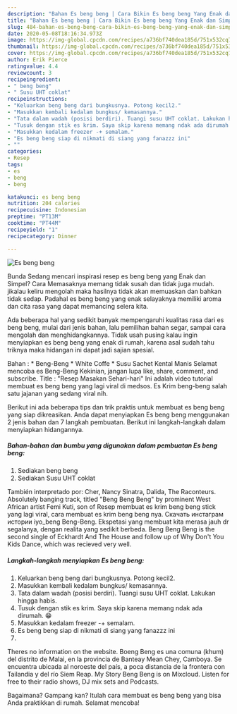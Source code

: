 ```yaml
---
description: "Bahan Es beng beng | Cara Bikin Es beng beng Yang Enak dan Simpel"
title: "Bahan Es beng beng | Cara Bikin Es beng beng Yang Enak dan Simpel"
slug: 484-bahan-es-beng-beng-cara-bikin-es-beng-beng-yang-enak-dan-simpel
date: 2020-05-08T18:16:34.973Z
image: https://img-global.cpcdn.com/recipes/a736bf740dea185d/751x532cq70/es-beng-beng-foto-resep-utama.jpg
thumbnail: https://img-global.cpcdn.com/recipes/a736bf740dea185d/751x532cq70/es-beng-beng-foto-resep-utama.jpg
cover: https://img-global.cpcdn.com/recipes/a736bf740dea185d/751x532cq70/es-beng-beng-foto-resep-utama.jpg
author: Erik Pierce
ratingvalue: 4.4
reviewcount: 3
recipeingredient:
- " beng beng"
- " Susu UHT coklat"
recipeinstructions:
- "Keluarkan beng beng dari bungkusnya. Potong kecil2."
- "Masukkan kembali kedalam bungkus/ kemasannya."
- "Tata dalam wadah (posisi berdiri). Tuangi susu UHT coklat. Lakukan hingga habis."
- "Tusuk dengan stik es krim. Saya skip karena memang ndak ada dirumah. 😁"
- "Masukkan kedalam freezer -+ semalam."
- "Es beng beng siap di nikmati di siang yang fanazzz ini"
- ""
categories:
- Resep
tags:
- es
- beng
- beng

katakunci: es beng beng 
nutrition: 204 calories
recipecuisine: Indonesian
preptime: "PT13M"
cooktime: "PT44M"
recipeyield: "1"
recipecategory: Dinner

---
```



![Es beng beng](https://img-global.cpcdn.com/recipes/a736bf740dea185d/751x532cq70/es-beng-beng-foto-resep-utama.jpg)

Bunda Sedang mencari inspirasi resep es beng beng yang Enak dan Simpel? Cara Memasaknya memang tidak susah dan tidak juga mudah. jikalau keliru mengolah maka hasilnya tidak akan memuaskan dan bahkan tidak sedap. Padahal es beng beng yang enak selayaknya memiliki aroma dan cita rasa yang dapat memancing selera kita.

Ada beberapa hal yang sedikit banyak mempengaruhi kualitas rasa dari es beng beng, mulai dari jenis bahan, lalu pemilihan bahan segar, sampai cara mengolah dan menghidangkannya. Tidak usah pusing kalau ingin menyiapkan es beng beng yang enak di rumah, karena asal sudah tahu triknya maka hidangan ini dapat jadi sajian spesial.

Bahan : * Beng-Beng * White Coffe * Susu Sachet Kental Manis Selamat mencoba es Beng-Beng Kekinian, jangan lupa like, share, comment, and subscribe. Title : &#34;Resep Masakan Sehari-hari&#34; Ini adalah video tutorial membuat es beng beng yang lagi viral di medsos. Es Krim beng-beng salah satu jajanan yang sedang viral nih.


Berikut ini ada beberapa tips dan trik praktis untuk membuat es beng beng yang siap dikreasikan. Anda dapat menyiapkan Es beng beng menggunakan 2 jenis bahan dan 7 langkah pembuatan. Berikut ini langkah-langkah dalam menyiapkan hidangannya.

<!--inarticleads1-->

##### Bahan-bahan dan bumbu yang digunakan dalam pembuatan Es beng beng:

1. Sediakan  beng beng
1. Sediakan  Susu UHT coklat


También interpretado por: Cher, Nancy Sinatra, Dalida, The Raconteurs. Absolutely banging track, titled &#34;Beng Beng Beng&#34; by prominent West African artist Femi Kuti, son of Resep membuat es krim beng beng stick yang lagi viral, cara membuat es krim beng beng nya. Скачать инстаграм истории iyo_beng Beng-Beng. Ekspetasi yang membuat kita merasa jauh dr segalanya, dengan realita yang sedikit berbeda. Beng Beng Beng is the second single of Eckhardt And The House and follow up of Why Don&#39;t You Kids Dance, which was recieved very well. 

<!--inarticleads2-->

##### Langkah-langkah menyiapkan Es beng beng:

1. Keluarkan beng beng dari bungkusnya. Potong kecil2.
1. Masukkan kembali kedalam bungkus/ kemasannya.
1. Tata dalam wadah (posisi berdiri). Tuangi susu UHT coklat. Lakukan hingga habis.
1. Tusuk dengan stik es krim. Saya skip karena memang ndak ada dirumah. 😁
1. Masukkan kedalam freezer -+ semalam.
1. Es beng beng siap di nikmati di siang yang fanazzz ini
1. 


Theres no information on the website. Boeng Beng es una comuna (khum) del distrito de Malai, en la provincia de Banteay Mean Chey, Camboya. Se encuentra ubicada al noroeste del país, a poca distancia de la frontera con Tailandia y del río Siem Reap. My Story Beng Beng is on Mixcloud. Listen for free to their radio shows, DJ mix sets and Podcasts. 

Bagaimana? Gampang kan? Itulah cara membuat es beng beng yang bisa Anda praktikkan di rumah. Selamat mencoba!
